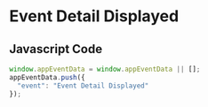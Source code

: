 # Event Detail Displayed

### 

## Javascript Code
```js
window.appEventData = window.appEventData || [];
appEventData.push({
  "event": "Event Detail Displayed"
});
```







